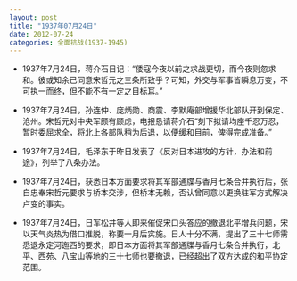 ```yaml
---
layout: post
title: "1937年07月24日"
date: 2012-07-24
categories: 全面抗战(1937-1945)
---
```


<meta name="referrer" content="no-referrer" />

- 1937年7月24日，蒋介石日记：“倭寇今夜以前之求战更切，而今夜则忽求和。彼或知余已同意宋哲元之三条所致乎？可知，外交与军事皆瞬息万变，不可执一而终，但不能不有一定之目标耳。”  

- 1937年7月24日，孙连仲、庞炳勋、商震、李默庵部增援华北部队开到保定、沧州。宋哲元对中央军颇有顾虑，电报恳请蒋介石“刻下拟请均座千忍万忍，暂时委屈求全，将北上各部队稍为后退，以便缓和目前，俾得完成准备。” 

- 1937年7月24日，毛泽东于昨日发表了《反对日本进攻的方针，办法和前途》，列举了八条办法。 

- 1937年7月24日，获悉日本方面要求将其军部通牒与香月七条合并执行后，张自忠奉宋哲元要求与桥本交涉，但桥本无赖，否认曾同意以更换驻军方式解决卢变的事实。 

- 1937年7月24日，日军松井等人即来催促宋口头答应的撤退北平增兵问题，宋以天气炎热为借口推脱，称要一月后实施。日人十分不满，提出了三十七师需悉退永定河迤西的要求，即日本方面将其军部通牒与香月七条合并执行，北平、西苑、八宝山等地的三十七师也要撤退，已经超出了双方达成的和平协定范围。 

